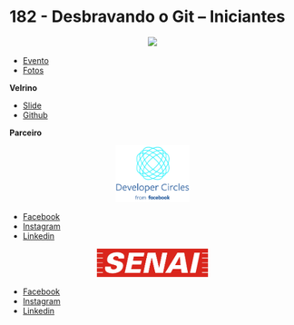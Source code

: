 
# 182 - Desbravando o Git – Iniciantes

<p align="center">
  <img height="200" src="https://raw.githubusercontent.com/nerdzao/events/master/NerdZao.png">
</p>

 - [Evento](http://devcsp31.splashthat.com)
 - [Fotos](#)

**Velrino**

 - [Slide](https://docs.google.com/presentation/d/1wB-o8PToc7ebhS7H5kNuXhMA_WJ_cJnvpysIxVDlcpw/edit#slide=id.g5d92b477c0_0_386)
 - [Github](#)


**Parceiro**

<p align="center">
  <img height="100" src="https://github.com/nerdzao/events/raw/master/partners/logos/developer-circles.png?raw=true">
</p>

 - [Facebook](https://web.facebook.com/DeveloperCircles/)
 - [Instagram](http://instagram.com/devcsp)
 - [Linkedin](https://www.linkedin.com/company/facebook-developer-circle-sao-paulo/about/)

<p align="center">
  <img height="50" src="https://github.com/nerdzao/events/raw/master/partners/logos/senai.png?raw=true">
</p>

 - [Facebook](https://web.facebook.com/senaiinformatica/)
 - [Instagram](http://instagram.com/senai_info)
 - [Linkedin](https://www.linkedin.com/school/senaiinfo/)


